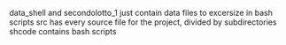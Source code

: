 data_shell and secondolotto_1 just contain data files to excersize in bash scripts
src has every source file for the project, divided by subdirectories
shcode contains bash scripts
